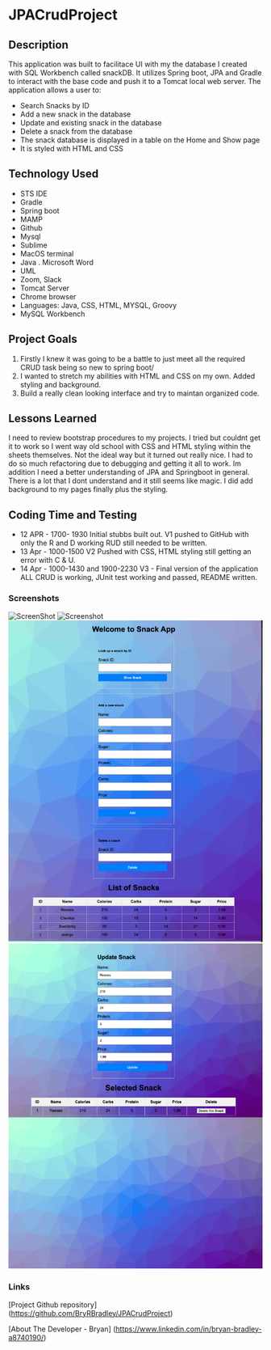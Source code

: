 # JPACrudProject

## Description
This application was built to facilitace UI with my the database I created with SQL Workbench called snackDB. It utilizes Spring boot, JPA and  Gradle
to interact with the base code and push it to a Tomcat local web server. The application allows a user to:

- Search Snacks by ID
- Add a new snack in the database
- Update and existing snack in the database
- Delete a snack from the database 
- The snack database is displayed in a table on the Home and Show page
- It is styled with HTML and CSS

## Technology Used

 - STS IDE
 - Gradle
 - Spring boot
 - MAMP  
 - Github
 - Mysql
 - Sublime 
 - MacOS terminal 
 - Java . Microsoft Word 
 - UML
 - Zoom, Slack
 - Tomcat Server
 - Chrome browser
 - Languages: Java, CSS, HTML, MYSQL, Groovy 
 - MySQL Workbench

## Project Goals 

1. Firstly I knew it was going to be a battle to just meet all the required CRUD task being so new to spring boot/
2. I wanted to stretch my abilities with HTML and CSS on my own. Added styling and background. 
3. Build a really clean looking interface and try to maintan organized code. 

## Lessons Learned
I need to review bootstrap procedures to my projects. I tried but couldnt get it to work so I went way old school with CSS and HTML styling within the sheets themselves. 
Not the ideal way but it turned out really nice. I had to do so much refactoring due to debugging and getting it all to work. Im addition I need a better understanding 
of JPA and Springboot in general. There is a lot that I dont understand and it still seems like magic. I did add background to my pages finally plus the styling. 

## Coding Time and Testing
- 12 APR - 1700- 1930 Initial stubbs built out. V1 pushed to GitHub with only the R and D working RUD still needed to be written.
- 13 Apr - 1000-1500 V2 Pushed with CSS, HTML styling still getting an error with C & U.
- 14 Apr - 1000-1430 and 1900-2230 V3  - Final version of the application ALL CRUD is working, JUnit test working and passed, README written. 

### Screenshots 

![ScreenShot](ScreenShot1.png)
![Screenshot](ScreenShot2.png)
![Screenshot](https://github.com/BryRBradley/JPACrudProject/blob/main/BootSnack/src/main/Screenshot1.png)
![ScreenShot](https://github.com/BryRBradley/JPACrudProject/blob/main/BootSnack/src/main/ScreenShot2.png)
### Links 

[Project Github repository] (https://github.com/BryRBradley/JPACrudProject)

[About The Developer - Bryan] (https://www.linkedin.com/in/bryan-bradley-a8740190/)